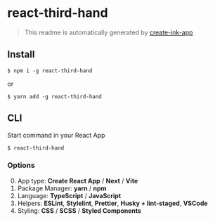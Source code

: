 # react-third-hand

> This readme is automatically generated by [create-ink-app](https://github.com/vadimdemedes/create-ink-app)

## Install

```
$ npm i -g react-third-hand
```

or

```
$ yarn add -g react-third-hand
```

## CLI

Start command in your React App

```
$ react-third-hand
```

### Options

0. App type: **Create React App** / **Next** / **Vite**
1. Package Manager: **yarn** / **npm**
2. Language: **TypeScript** / **JavaScript**
3. Helpers: **ESLint**, **Stylelint**, **Prettier**, **Husky + lint-staged**, **VSCode**
4. Styling: **CSS** / **SCSS** / **Styled Components**
